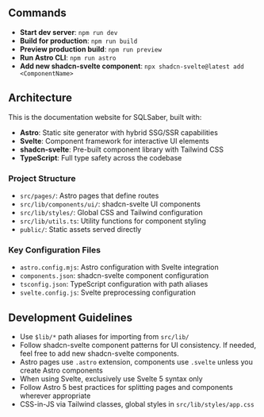 ## Commands

- **Start dev server**: `npm run dev`
- **Build for production**: `npm run build`
- **Preview production build**: `npm run preview`
- **Run Astro CLI**: `npm run astro`
- **Add new shadcn-svelte component**: `npx shadcn-svelte@latest add <ComponentName>`

## Architecture

This is the documentation website for SQLSaber, built with:

- **Astro**: Static site generator with hybrid SSG/SSR capabilities
- **Svelte**: Component framework for interactive UI elements
- **shadcn-svelte**: Pre-built component library with Tailwind CSS
- **TypeScript**: Full type safety across the codebase

### Project Structure

- `src/pages/`: Astro pages that define routes
- `src/lib/components/ui/`: shadcn-svelte UI components
- `src/lib/styles/`: Global CSS and Tailwind configuration
- `src/lib/utils.ts`: Utility functions for component styling
- `public/`: Static assets served directly

### Key Configuration Files

- `astro.config.mjs`: Astro configuration with Svelte integration
- `components.json`: shadcn-svelte component configuration
- `tsconfig.json`: TypeScript configuration with path aliases
- `svelte.config.js`: Svelte preprocessing configuration

## Development Guidelines

- Use `$lib/*` path aliases for importing from `src/lib/`
- Follow shadcn-svelte component patterns for UI consistency. If needed, feel free to add new shadcn-svelte components.
- Astro pages use `.astro` extension, components use `.svelte` unless you create Astro components
- When using Svelte, exclusively use Svelte 5 syntax only
- Follow Astro 5 best practices for splitting pages and components wherever appropriate
- CSS-in-JS via Tailwind classes, global styles in `src/lib/styles/app.css`

